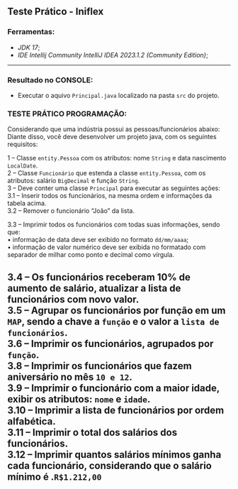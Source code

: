 ## **Teste Prático - Iniflex**

### Ferramentas:

- _JDK 17_;
- _IDE Intellij Community IntelliJ IDEA 2023.1.2 (Community Edition)_;

_____________________

### Resultado no CONSOLE:

- Executar o aquivo ``Principal.java`` localizado na pasta `src` do projeto.

### TESTE PRÁTICO PROGRAMAÇÃO:

Considerando que uma indústria possui as pessoas/funcionários abaixo:<br>
Diante disso, você deve desenvolver um projeto java, com os seguintes requisitos:<br>

1 – Classe ``entity.Pessoa`` com os atributos: nome ``String`` e data nascimento ``LocalDate``.<br>
2 – Classe ``Funcionário`` que estenda a classe ``entity.Pessoa``, com os atributos: salário ``BigDecimal`` e
função ``String``.<br>
3 – Deve conter uma classe ``Principal`` para executar as seguintes ações:<br>
3.1 – Inserir todos os funcionários, na mesma ordem e informações da tabela acima.<br>
3.2 – Remover o funcionário “João” da lista.<br>

3.3 – Imprimir todos os funcionários com todas suas informações, sendo que:<br>
• informação de data deve ser exibido no formato ``dd/mm/aaaa``; <br>
• informação de valor numérico deve ser exibida no formatado com separador de milhar como ponto e decimal como
vírgula.<br>

3.4 – Os funcionários receberam **10% de aumento de salário**, atualizar a lista de **funcionários com novo valor**.<br>
3.5 – Agrupar os funcionários por função em um ``MAP``, sendo a chave a ``função`` e o valor
a ``lista de funcionários``.<br>
3.6 – Imprimir os funcionários, agrupados por ``função``.<br>
3.8 – Imprimir os funcionários que fazem aniversário no mês ``10 e 12``.<br>
3.9 – Imprimir o funcionário com a maior idade, exibir os atributos: ``nome`` e ``idade``.<br>
3.10 – Imprimir a lista de funcionários por ordem alfabética.<br>
3.11 – Imprimir o total dos salários dos funcionários.<br>
3.12 – Imprimir quantos salários mínimos ganha cada funcionário, considerando que o salário mínimo é .`R$1.212,00`
----------------






